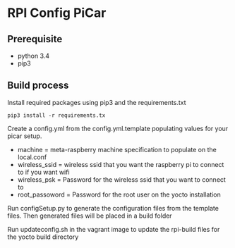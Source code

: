 # RPI Config PiCar

## Prerequisite
* python 3.4
* pip3

## Build process

Install required packages using pip3 and the requirements.txt

```
pip3 install -r requirements.tx
```

Create a config.yml from the config.yml.template populating values for your picar setup.

* machine = meta-raspberry machine specification to populate on the local.conf
* wireless_ssid = wireless ssid that you want the raspberry pi to connect to if you want wifi
* wireless_psk = Password for the wireless ssid that you want to connect to
* root_passoword = Password for the root user on the yocto installation

Run configSetup.py to generate the configuration files from the template files. Then generated files will be placed in
a build folder

Run updateconfig.sh in the vagrant image to update the rpi-build files for the yocto build directory
